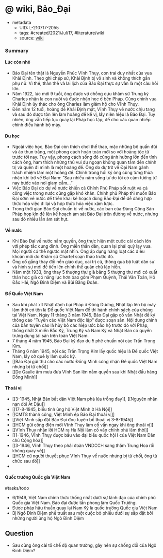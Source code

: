 # @ wiki, Bảo_Đại


- metadata
	- UID: L-210717-2055
	- tags: #created/2021/Jul/17, #literature/wiki 
	- source: [wiki](https://vi.wikipedia.org/wiki/B%E1%BA%A3o_%C4%90%E1%BA%A1i)

### Summary
#### Lúc còn nhỏ
- Bảo Đại tên thật là Nguyễn Phúc Vĩnh Thụy, con trai duy nhất của vua Khải Định. Theo ghi chép sử, Khải Định bị vô sinh và không thích gần phụ nữ. Vì thế, thân thế và lai lịch của Bảo Đại thực sự vẫn là một câu hỏi lớn.
- Năm 1922, lúc mới 9 tuổi, ông được vợ chồng cựu khâm sứ Trung kỳ Charles nhận là con nuôi và được nhận học ở bên Pháp. Cũng chính vua Khải Định ủy thác cho ông Charles làm giám hộ cho Vĩnh Thụy.
- Đến năm 12 tuổi, hoàng đế Khải Định mất, Vĩnh Thụy về nước chịu tang và sau đó được tôn lên làm hoàng đế kế vị, lấy niên hiệu là Bảo Đại. Tuy nhiên, ông vẫn tiếp tục quay lại Pháp học tập, để cho các quan nhiếp chính điều hành bộ máy.
#### Du học
- Ngoài việc học, Bảo Đại còn thích chơi thể thao, mặc những bộ quần đùi và áo thun trắng, một phong cách hoàn toàn mới so với hoàng tộc từ trước tới nay. Tuy vậy, phong cách sống đó cũng ảnh hưởng lớn đến tính cách ông, ham thích nhứng thú vui du ngoạn không quan tâm đến chính trị và quên đi mình là một hoàng đế. Ông do dự trở về Đại Nam gánh trách nhiệm làm một hoàng đế. Chính trong hồi ký ông cũng từng thừa nhận khi trở về Đại Nam: “Sau nhiều năm sống tự do tôi có cảm tưởng từ nay bước vào nơi giam cầm…”
- Việc Bảo Đại do dự về nước khiến cả Chính Phủ Pháp sốt ruột và cả công việc trong nước cũng gặp khó khăn. Chính phủ Pháp thì muốn Bảo Đại sớm về nước để triển khai kế hoạch dùng Bảo Đại để dễ dàng hợp thức hóa việc đi lại và hợp thức hóa việc xâm lược.
- Trong thời gian Bảo Đại chuẩn bị về nước, các ban của Đảng Cộng Sản Pháp họp kín để lên kế hoạch ám sát Bảo Đại trên đường về nước, nhưng sau đó nhiều lần ám sát hụt.
#### Về nước
- Khi Bảo Đại về nước nắm quyền, ông thực hiện một cuộc cải cách lớn với phép tắc cung đình. Ông miễn thần dân, quan lại phải quỳ lạy vua. Mọi người có thể ngước mặt nhìn. Ông áp dụng hàng loạt các điều khoản mới do Khâm sử Chartel soạn thảo trước đó.
- Ông cố gắng thay đổi nền giáo dục, cai trị cũ, thông qua bộ luật dân sự và hình sự mới để tiến lên chính thể quân chủ lập hiến.
- Năm một 1933, ông thay 5 thượng thư già bằng 5 thượng thư mới có xuất thân học giả có năng lực hơn bao gồm Phạm Quỳnh, Thái Văn Toản, Hồ Đắc Hải, Ngô Đình Diệm và Bùi Bằng Đoàn.
#### Đế Quốc Việt Nam
- Sau khi phát xít Nhật đánh bại Pháp ở Đông Dương, Nhật lập lên bộ máy lâm thời có tên là Đế quốc Việt Nam để thi hành chính sách của chúng tại Việt Nam. Ngày 11 tháng 3 năm 1945, Bảo Đại gặp cố vấn Nhật để ký thông cáo "Tuyên cáo Việt Nam độc lập" được soạn sẵn. Nội dung chính của bản tuyên cáo là hủy bỏ các hiệp ước bảo hộ trước đó với Pháp, thống nhất 3 miền Bắc Kỳ, Trung Kỳ và Nam Kỳ và Nhật Bản có quyền trưng dụng tài sản trên toàn Việt Nam.
- 7 tháng 4 năm 1945, Bảo Đại ký đạo dụ 5 phê chuẩn nội các Trần Trọng Kim. 
- Tháng 6 năm 1945, nội các Trần Trọng Kim lấy quốc hiệu là Đế quốc Việt Nam, lấy cờ quẻ ly làm quốc kỳ.
- [[Bảo Đại gửi thư cho các nước Đồng Minh công nhận Đế quốc Việt Nam nhưng bị từ chối]]
- [[De Gaulle âm mưu đưa Vĩnh San lên nắm quyền sau khi Nhật đầu hàng Đồng Minh]]
#### Thoái vị
- [[3-1945, Nhật Bản bắt dân Việt Nam phá lúa trồng đay]], [[Nguyên nhân nạn đói Ất Dậu]]
- [[17-8-1945, biểu tình ủng hộ Việt Minh ở Hà Nội]]
- [[CMT8 thành công, Việt Minh ép Bảo Đại thoái vị]]
- [[Việt Minh sắp đặt Bảo Đại đọc tuyên bố thoái vị 3-8-1945]]
- [[HCM gửi công điện mời Vĩnh Thụy làm cố vấn ngay khi ông thoái vị]]
- [[Vĩnh Thụy nhận lời HCM ra Hà Nội làm cố vấn chính phủ lâm thời]]
- [[1-1946, Vĩnh Thụy được bầu vào đại biểu quốc hội I của Việt Nam Dân chủ Cộng hòa]]
- [[3-1946, Vĩnh Thụy theo phái đoàn VNDCCH sang thăm Trung Hoa rồi không quay về]]
- [[HCM cử người thuyết phục Vĩnh Thụy về nước nhưng bị từ chối, ông từ chức sau đó]]
- 
#### Quốc trưởng Quốc gia Việt Nam
#tasks/todo
- 6/1949, Việt Nam chính thức thống nhất dưới sự lãnh đạo của chính phủ Quốc gia Việt Nam. Bảo đại được tấn phong làm Quốc Trưởng.
- Được pháp hậu thuẫn quay lại Nam Kỳ là quốc trưởng Quốc gia Việt Nam
- Bị Ngô Đình Diệm phế truất sau một cuộc bỏ phiếu dưới sự sắp đặt bởi những người ủng hộ Ngô Đình Diệm

## Question
- Sau cùng ông cải tổ chế độ quan trường, gây nên sự chống đối của Ngô Đình Diệm?

